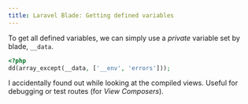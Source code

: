 ```yaml
---
title: Laravel Blade: Getting defined variables
---
```


To get all defined variables, we can simply use a *private* variable set by blade, `__data`.

```php
<?php
dd(array_except(__data, ['__env', 'errors']));
```

I accidentally found out while looking at the compiled views. Useful for debugging or test routes (for *View Composers*).
